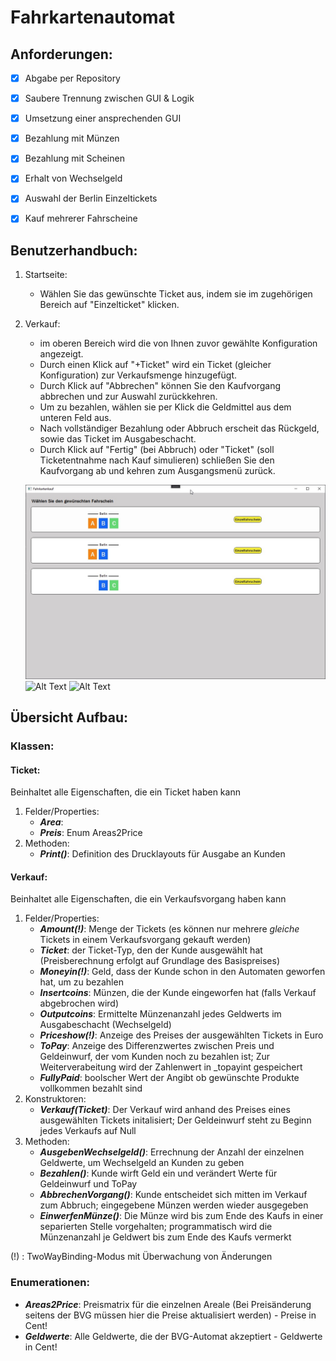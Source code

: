 # Fahrkartenautomat

## Anforderungen:
- [x] Abgabe per Repository
- [x] Saubere Trennung zwischen GUI & Logik
- [x] Umsetzung einer ansprechenden GUI
- [x] Bezahlung mit Münzen
- [x] Bezahlung mit Scheinen
- [x] Erhalt von Wechselgeld
- [x] Auswahl der Berlin Einzeltickets
- [x] Kauf mehrerer Fahrscheine


## Benutzerhandbuch:
1. Startseite:
   - Wählen Sie das gewünschte Ticket aus, indem sie im zugehörigen Bereich auf "Einzelticket" klicken.
2. Verkauf:
   - im oberen Bereich wird die von Ihnen zuvor gewählte Konfiguration angezeigt.
   - Durch einen Klick auf "+Ticket" wird ein Ticket (gleicher Konfiguration) zur Verkaufsmenge hinzugefügt.
   - Durch Klick auf "Abbrechen" können Sie den Kaufvorgang abbrechen und zur Auswahl zurückkehren.
   - Um zu bezahlen, wählen sie per Klick die Geldmittel aus dem unteren Feld aus.
   - Nach vollständiger Bezahlung oder Abbruch erscheit das Rückgeld, sowie das Ticket im Ausgabeschacht.
   - Durch Klick auf "Fertig" (bei Abbruch) oder "Ticket" (soll Ticketentnahme nach Kauf simulieren) schließen Sie den Kaufvorgang ab und kehren zum Ausgangsmenü zurück.
   
   ![Alt Text](Startseite.jpg)
   ![Alt Text](Kauf.jpg)
   ![Alt Text](Kauf_fin.jpg)

## Übersicht Aufbau:

### Klassen:
#### Ticket:
Beinhaltet alle Eigenschaften, die ein Ticket haben kann

1. Felder/Properties:
   - ***Area***:
   - ***Preis***:  Enum Areas2Price
2. Methoden:
   - ***Print()***: Definition des Drucklayouts für Ausgabe an Kunden

#### Verkauf:
Beinhaltet alle Eigenschaften, die ein Verkaufsvorgang haben kann

1. Felder/Properties:
   - ***Amount(!)***: Menge der Tickets (es können nur mehrere *gleiche* Tickets in einem Verkaufsvorgang gekauft werden)
   - ***Ticket***: der Ticket-Typ, den der Kunde ausgewählt hat (Preisberechnung erfolgt auf Grundlage des Basispreises)
   - ***Moneyin(!)***:  Geld, dass der Kunde schon in den Automaten geworfen hat, um zu bezahlen
   - ***Insertcoins***: Münzen, die der Kunde eingeworfen hat (falls Verkauf abgebrochen wird)
   - ***Outputcoins***: Ermittelte Münzenanzahl jedes Geldwerts im Ausgabeschacht (Wechselgeld)
   - ***Priceshow(!)***: Anzeige des Preises der ausgewählten Tickets in Euro
   - ***ToPay***: Anzeige des Differenzwertes zwischen Preis und Geldeinwurf, der vom Kunden noch zu bezahlen ist; Zur Weiterverabeitung wird der Zahlenwert in _topayint gespeichert
   - ***FullyPaid***: boolscher Wert der Angibt ob gewünschte Produkte vollkommen bezahlt sind
2. Konstruktoren:
   - ***Verkauf(Ticket)***: Der Verkauf wird anhand des Preises eines ausgewählten Tickets initalisiert; Der Geldeinwurf steht zu Beginn jedes Verkaufs auf Null
3. Methoden:
   - ***AusgebenWechselgeld()***: Errechnung der Anzahl der einzelnen Geldwerte, um Wechselgeld an Kunden zu geben
   - ***Bezahlen()***: Kunde wirft Geld ein und verändert Werte für Geldeinwurf und ToPay
   - ***AbbrechenVorgang()***: Kunde entscheidet sich mitten im Verkauf zum Abbruch; eingegebene Münzen werden wieder ausgegeben
   - ***EinwerfenMünze()***: Die Münze wird bis zum Ende des Kaufs in einer separierten Stelle vorgehalten; programmatisch wird die Münzenanzahl je Geldwert bis zum Ende des Kaufs vermerkt

(!) : TwoWayBinding-Modus mit Überwachung von Änderungen
### Enumerationen:
- ***Areas2Price***: Preismatrix für die einzelnen Areale (Bei Preisänderung seitens der BVG müssen hier die Preise aktualisiert werden) - Preise in Cent!
- ***Geldwerte***: Alle Geldwerte, die der BVG-Automat akzeptiert - Geldwerte in Cent!





